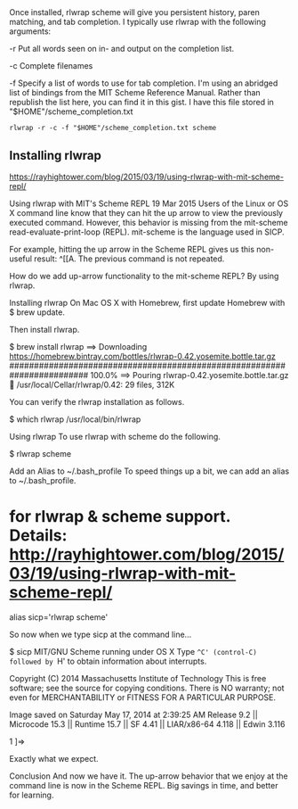 ## 

Once installed, rlwrap scheme will give you persistent history, paren matching, and tab completion. I typically use rlwrap with the following arguments:

-r Put all words seen on in- and output on the completion list.

-c Complete filenames

-f Specify a list of words to use for tab completion. I'm using an abridged list of bindings from the MIT Scheme Reference Manual. Rather than republish the list here, you can find it in this gist. I have this file stored in "$HOME"/scheme_completion.txt

`rlwrap -r -c -f "$HOME"/scheme_completion.txt scheme`




## Installing rlwrap
https://rayhightower.com/blog/2015/03/19/using-rlwrap-with-mit-scheme-repl/


Using rlwrap with MIT's Scheme REPL
19 Mar 2015
Users of the Linux or OS X command line know that they can hit the up arrow to view the previously executed command. However, this behavior is missing from the mit-scheme read-evaluate-print-loop (REPL). mit-scheme is the language used in SICP.

For example, hitting the up arrow in the Scheme REPL gives us this non-useful result: ^[[A. The previous command is not repeated.

How do we add up-arrow functionality to the mit-scheme REPL? By using rlwrap.

Installing rlwrap
On Mac OS X with Homebrew, first update Homebrew with $ brew update.

Then install rlwrap.


$ brew install rlwrap
==> Downloading https://homebrew.bintray.com/bottles/rlwrap-0.42.yosemite.bottle.tar.gz
######################################################################## 100.0%
==> Pouring rlwrap-0.42.yosemite.bottle.tar.gz
🍺  /usr/local/Cellar/rlwrap/0.42: 29 files, 312K

You can verify the rlwrap installation as follows.


$ which rlwrap
/usr/local/bin/rlwrap

Using rlwrap
To use rlwrap with scheme do the following.


$ rlwrap scheme

Add an Alias to ~/.bash_profile
To speed things up a bit, we can add an alias to ~/.bash_profile.

# for rlwrap & scheme support. Details: http://rayhightower.com/blog/2015/03/19/using-rlwrap-with-mit-scheme-repl/
alias sicp='rlwrap scheme'

So now when we type sicp at the command line…

$ sicp
MIT/GNU Scheme running under OS X
Type `^C' (control-C) followed by `H' to obtain information about interrupts.

Copyright (C) 2014 Massachusetts Institute of Technology
This is free software; see the source for copying conditions. There is NO warranty; not even for MERCHANTABILITY or FITNESS FOR A PARTICULAR PURPOSE.

Image saved on Saturday May 17, 2014 at 2:39:25 AM
  Release 9.2 || Microcode 15.3 || Runtime 15.7 || SF 4.41 || LIAR/x86-64 4.118 || Edwin 3.116

1 ]=>

Exactly what we expect.

Conclusion
And now we have it. The up-arrow behavior that we enjoy at the command line is now in the Scheme REPL. Big savings in time, and better for learning.